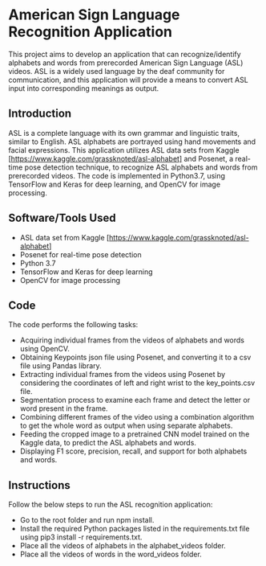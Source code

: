 # American Sign Language Recognition Application
This project aims to develop an application that can recognize/identify alphabets and words from prerecorded American Sign Language (ASL) videos. ASL is a widely used language by the deaf community for communication, and this application will provide a means to convert ASL input into corresponding meanings as output.

## Introduction
ASL is a complete language with its own grammar and linguistic traits, similar to English. ASL alphabets are portrayed using hand movements and facial expressions. This application utilizes ASL data sets from Kaggle [https://www.kaggle.com/grassknoted/asl-alphabet] and Posenet, a real-time pose detection technique, to recognize ASL alphabets and words from prerecorded videos. The code is implemented in Python3.7, using TensorFlow and Keras for deep learning, and OpenCV for image processing.

## Software/Tools Used
- ASL data set from Kaggle [https://www.kaggle.com/grassknoted/asl-alphabet]
- Posenet for real-time pose detection
- Python 3.7
- TensorFlow and Keras for deep learning
- OpenCV for image processing

## Code
The code performs the following tasks:

- Acquiring individual frames from the videos of alphabets and words using OpenCV.
- Obtaining Keypoints json file using Posenet, and converting it to a csv file using Pandas library.
- Extracting individual frames from the videos using Posenet by considering the coordinates of left and right wrist to the key_points.csv file.
- Segmentation process to examine each frame and detect the letter or word present in the frame.
- Combining different frames of the video using a combination algorithm to get the whole word as output when using separate alphabets.
- Feeding the cropped image to a pretrained CNN model trained on the Kaggle data, to predict the ASL alphabets and words.
- Displaying F1 score, precision, recall, and support for both alphabets and words.

## Instructions
Follow the below steps to run the ASL recognition application:

- Go to the root folder and run npm install.
- Install the required Python packages listed in the requirements.txt file using pip3 install -r requirements.txt.
- Place all the videos of alphabets in the alphabet_videos folder.
- Place all the videos of words in the word_videos folder.
